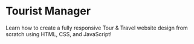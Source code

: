 # Tourist Manager
Learn how to create a fully responsive Tour &amp; Travel website design from scratch using HTML, CSS, and JavaScript!
